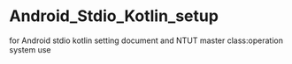 # Android_Stdio_Kotlin_setup
for Android stdio kotlin setting document and NTUT master class:operation system use  
